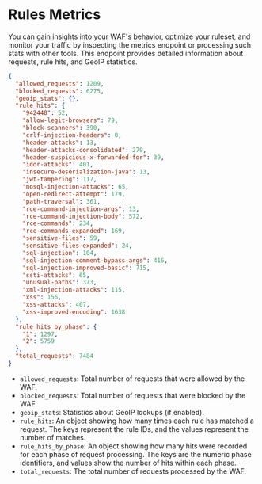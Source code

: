  # Rules Metrics

  You can gain insights into your WAF's behavior, optimize your ruleset, and monitor your traffic by inspecting the metrics endpoint or processing such stats with other tools. This endpoint provides detailed information about requests, rule hits, and GeoIP statistics.

  ```json
  {
    "allowed_requests": 1209,
    "blocked_requests": 6275,
    "geoip_stats": {},
    "rule_hits": {
      "942440": 52,
      "allow-legit-browsers": 79,
      "block-scanners": 390,
      "crlf-injection-headers": 8,
      "header-attacks": 13,
      "header-attacks-consolidated": 279,
      "header-suspicious-x-forwarded-for": 39,
      "idor-attacks": 401,
      "insecure-deserialization-java": 13,
      "jwt-tampering": 117,
      "nosql-injection-attacks": 65,
      "open-redirect-attempt": 179,
      "path-traversal": 361,
      "rce-command-injection-args": 13,
      "rce-command-injection-body": 572,
      "rce-commands": 234,
      "rce-commands-expanded": 169,
      "sensitive-files": 59,
      "sensitive-files-expanded": 24,
      "sql-injection": 104,
      "sql-injection-comment-bypass-args": 416,
      "sql-injection-improved-basic": 715,
      "ssti-attacks": 65,
      "unusual-paths": 373,
      "xml-injection-attacks": 115,
      "xss": 156,
      "xss-attacks": 407,
      "xss-improved-encoding": 1638
    },
    "rule_hits_by_phase": {
      "1": 1297,
      "2": 5759
    },
    "total_requests": 7484
  }
  ```

  *   `allowed_requests`: Total number of requests that were allowed by the WAF.
  *   `blocked_requests`: Total number of requests that were blocked by the WAF.
  *  `geoip_stats`: Statistics about GeoIP lookups (if enabled).
  *   `rule_hits`: An object showing how many times each rule has matched a request. The keys represent the rule IDs, and the values represent the number of matches.
  *   `rule_hits_by_phase`: An object showing how many hits were recorded for each phase of request processing. The keys are the numeric phase identifiers, and values show the number of hits within each phase.
  *   `total_requests`: The total number of requests processed by the WAF.
